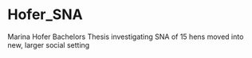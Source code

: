 # Hofer_SNA
Marina Hofer Bachelors Thesis investigating SNA of 15 hens moved into new, larger social setting
